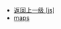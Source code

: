 - [返回上一级 [js]](page/web前端/工具库/Swiper/Swiper-3.4.2/dist/js/)
- [maps](page/web前端/工具库/Swiper/Swiper-3.4.2/dist/js/maps/)
